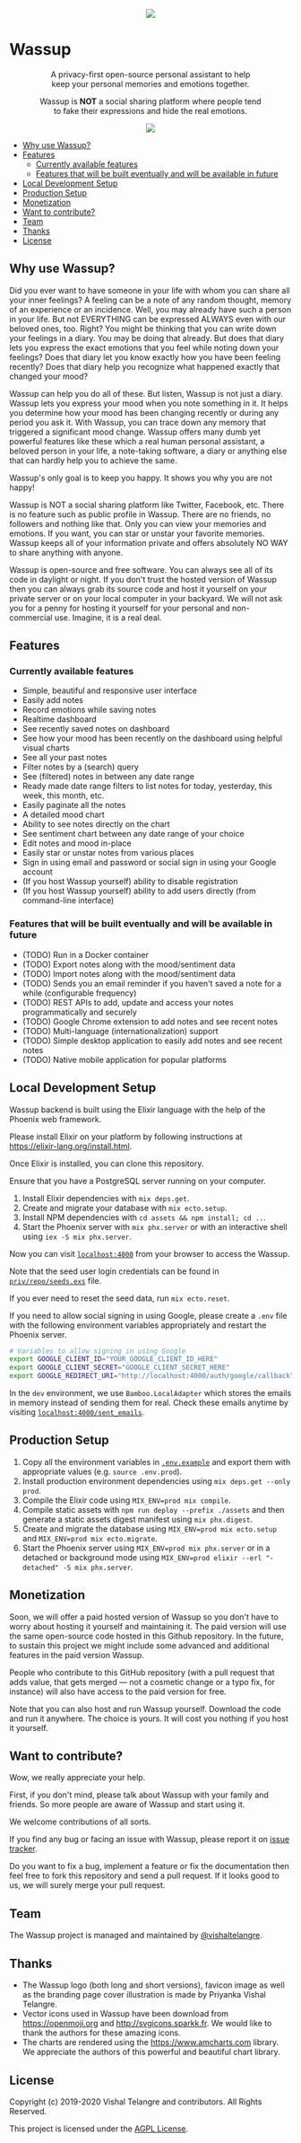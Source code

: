 <p align="center">
  <img src="https://user-images.githubusercontent.com/876195/71629118-ad39a300-2c21-11ea-80e7-33e999c756b2.png">

  <h1>Wassup</h1>

  <p align="center">
    A privacy-first open-source personal assistant to help
    <br />
    keep your personal memories and emotions together.
  </p>
  <p align="center">
    Wassup is <strong>NOT</strong> a social sharing platform where people tend
    <br />
    to fake their expressions and hide the real emotions.
  </p>
</div>

<p align="center">
  <img src="https://user-images.githubusercontent.com/876195/71629219-5a142000-2c22-11ea-9df0-277398d3f2d6.png">
</p>

- [Why use Wassup?](#why-use-wassup)
- [Features](#features)
  - [Currently available features](#currently-available-features)
  - [Features that will be built eventually and will be available in future](#features-that-will-be-built-eventually-and-will-be-available-in-future)
- [Local Development Setup](#local-development-setup)
- [Production Setup](#production-setup)
- [Monetization](#monetization)
- [Want to contribute?](#want-to-contribute)
- [Team](#team)
- [Thanks](#thanks)
- [License](#license)

## Why use Wassup?

Did you ever want to have someone in your life
with whom you can share all your inner feelings?
A feeling can be a note of any random thought,
memory of an experience or an incidence.
Well, you may already have such a person in your life.
But not EVERYTHING can be expressed ALWAYS
even with our beloved ones, too.
Right?
You might be thinking that you can write down your feelings in a diary.
You may be doing that already.
But does that diary lets you express
the exact emotions
that you feel while noting down your feelings?
Does that diary let you know exactly
how you have been feeling recently?
Does that diary help you recognize
what happened exactly that changed your mood?

Wassup can help you do all of these.
But listen, Wassup is not just a diary.
Wassup lets you express your mood
when you note something in it.
It helps you determine how your mood
has been changing recently
or during any period you ask it.
With Wassup, you can trace down any memory
that triggered a significant mood change.
Wassup offers many dumb yet powerful features like these
which a real human personal assistant,
a beloved person in your life,
a note-taking software,
a diary
or anything else
that can hardly help you to achieve the same.

Wassup's only goal is to keep you happy.
It shows you why you are not happy!

Wassup is NOT a social sharing platform like Twitter, Facebook, etc.
There is no feature such as public profile in Wassup.
There are no friends, no followers and nothing like that.
Only you can view your memories and emotions.
If you want, you can star or unstar your favorite memories.
Wassup keeps all of your information private
and offers absolutely NO WAY to share anything with anyone.

Wassup is open-source and free software.
You can always see all of its code in daylight or night.
If you don't trust the hosted version of Wassup
then you can always grab its source code
and host it yourself on your private server
or on your local computer in your backyard.
We will not ask you for a penny
for hosting it yourself
for your personal and non-commercial use.
Imagine, it is a real deal.

## Features

### Currently available features

- Simple, beautiful and responsive user interface
- Easily add notes
- Record emotions while saving notes
- Realtime dashboard
- See recently saved notes on dashboard
- See how your mood has been recently on the dashboard using helpful visual charts
- See all your past notes
- Filter notes by a (search) query
- See (filtered) notes in between any date range
- Ready made date range filters to list notes for today, yesterday, this week, this month, etc.
- Easily paginate all the notes
- A detailed mood chart
- Ability to see notes directly on the chart
- See sentiment chart between any date range of your choice
- Edit notes and mood in-place
- Easily star or unstar notes from various places
- Sign in using email and password or social sign in using your Google account
- (If you host Wassup yourself) ability to disable registration
- (If you host Wassup yourself) ability to add users directly (from command-line interface)

### Features that will be built eventually and will be available in future

- (TODO) Run in a Docker container
- (TODO) Export notes along with the mood/sentiment data
- (TODO) Import notes along with the mood/sentiment data
- (TODO) Sends you an email reminder if you haven't saved a note for a while (configurable frequency)
- (TODO) REST APIs to add, update and access your notes programmatically and securely
- (TODO) Google Chrome extension to add notes and see recent notes
- (TODO) Multi-language (internationalization) support
- (TODO) Simple desktop application to easily add notes and see recent notes
- (TODO) Native mobile application for popular platforms

## Local Development Setup

Wassup backend is built using the Elixir language
with the help of the Phoenix web framework.

Please install Elixir on your platform
by following instructions at https://elixir-lang.org/install.html.

Once Elixir is installed, you can clone this repository.

Ensure that you have a PostgreSQL server running on your computer.

1. Install Elixir dependencies with `mix deps.get`.
2. Create and migrate your database with `mix ecto.setup`.
3. Install NPM dependencies with `cd assets && npm install; cd ..`.
4. Start the Phoenix server with `mix phx.server`
   or with an interactive shell using `iex -S mix phx.server`.

Now you can visit [`localhost:4000`](http://localhost:4000)
from your browser to access the Wassup.

Note that the seed user login credentials
can be found in [`priv/repo/seeds.exs`](./priv/repo/seeds.exs) file.

If you ever need to reset the seed data, run `mix ecto.reset`.

If you need to allow social signing in using Google,
please create a `.env` file with the following environment
variables appropriately and restart the Phoenix server.

```sh
# Variables to allow signing in using Google
export GOOGLE_CLIENT_ID="YOUR_GOOGLE_CLIENT_ID_HERE"
export GOOGLE_CLIENT_SECRET="GOOGLE_CLIENT_SECRET_HERE"
export GOOGLE_REDIRECT_URI="http://localhost:4000/auth/google/callback"
```

In the `dev` environment,
we use `Bamboo.LocalAdapter` which stores the emails
in memory
instead of sending them for real.
Check these emails anytime by visiting
[`localhost:4000/sent_emails`](http://localhost:4000/sent_emails).

## Production Setup

1. Copy all the environment variables in [`.env.example`](.env.example) and export them with appropriate values (e.g. `source .env.prod`).
2. Install production environment dependencies using `mix deps.get --only prod`.
3. Compile the Elixir code using `MIX_ENV=prod mix compile`.
4. Compile static assets with `npm run deploy --prefix ./assets` and then generate a static assets digest manifest using `mix phx.digest`.
5. Create and migrate the database using `MIX_ENV=prod mix ecto.setup` and `MIX_ENV=prod mix ecto.migrate`.
6. Start the Phoenix server using `MIX_ENV=prod mix phx.server` or in a detached or background mode using `MIX_ENV=prod elixir --erl "-detached" -S mix phx.server`.

## Monetization

Soon, we will offer a paid hosted version of Wassup
so you don't have to worry about hosting it yourself and maintaining it.
The paid version will use the same open-source code
hosted in this Github repository.
In the future, to sustain this project
we might include some advanced and additional features
in the paid version Wassup.

People who contribute to this GitHub repository
(with a pull request that adds value,
that gets merged — not a cosmetic change or a typo fix, for instance)
will also have access to the paid version for free.

Note that you can also host and run Wassup yourself.
Download the code and run it anywhere.
The choice is yours.
It will cost you nothing if you host it yourself.

## Want to contribute?

Wow, we really appreciate your help.

First,
if you don't mind,
please talk about Wassup with your family and friends.
So more people are aware of Wassup and start using it.

We welcome contributions of all sorts.

If you find any bug or facing an issue with Wassup,
please report it on [issue tracker](https://github.com/wassuphq/wassup/issues/new).

Do you want to fix a bug,
implement a feature
or fix the documentation
then feel free to fork this repository and send a pull request.
If it looks good to us,
we will surely merge your pull request.

## Team

The Wassup project is managed and maintained by
[@vishaltelangre](http://github.com/vishaltelangre).

## Thanks

- The Wassup logo (both long and short versions), favicon image as well as the branding page cover illustration is made by Priyanka Vishal Telangre.
- Vector icons used in Wassup have been download from https://openmoji.org and http://svgicons.sparkk.fr. We would like to thank the authors for these amazing icons.
- The charts are rendered using the https://www.amcharts.com library. We appreciate the authors of this powerful and beautiful chart library.

## License

Copyright (c) 2019-2020 Vishal Telangre and contributors. All Rights Reserved.

This project is licensed under the [AGPL License](LICENSE).
